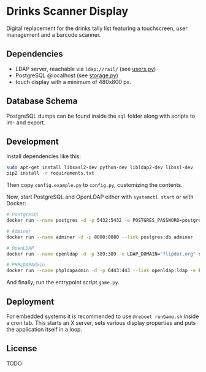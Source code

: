 # Drinks Scanner Display
Digital replacement for the drinks tally list featuring a touchscreen, user management and a barcode scanner.

## Dependencies
- LDAP server, reachable via `ldap://rail/` (see [users.py](users/users.py))
- PostgreSQL @localhost (see [storage.py](database/storage.py))
- touch display with a minimum of 480x800 px.

## Database Schema
PostgreSQL dumps can be found inside the `sql` folder along with scripts to im- and export.

## Development

Install dependencies like this:

```bash
sudo apt-get install libsasl2-dev python-dev libldap2-dev libssl-dev
pip2 install -r requirements.txt
```
Then copy `config.example.py` to `config.py`, customizing the contents.

Now, start PostgreSQL and OpenLDAP either with `systemctl start` or with Docker:

```bash
# PostgreSQL
docker run --name postgres -d -p 5432:5432 -e POSTGRES_PASSWORD=postgres -e POSTGRES_DB=drinks postgres

# Adminer
docker run --name adminer -d -p 8080:8080 --link postgres:db adminer
```


```bash
# OpenLDAP
docker run --name openldap -d -p 389:389 -e LDAP_DOMAIN="flipdot.org" osixia/openldap

# PHPLDAPAdmin
docker run --name phpldapadmin -d -p 6443:443 --link openldap:ldap -e PHPLDAPADMIN_LDAP_HOSTS=ldap osixia/phpldapadmin
```

And finally, run the entrypoint script `game.py`.

## Deployment

For embedded systems it is recommended to use `@reboot runGame.sh` inside a cron tab.
This starts an X server, sets various display properties and puts the application itself in a loop.

## License
TODO
